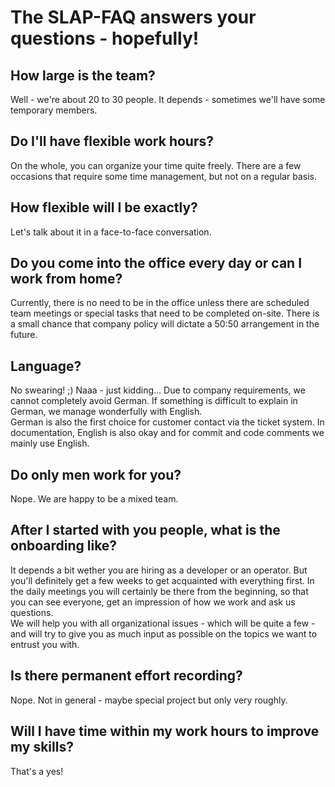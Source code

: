 # The SLAP-FAQ answers your questions - hopefully!

## How large is the team?

Well - we're about 20 to 30 people. It depends - sometimes we'll have some temporary members.  

## Do I'll have flexible work hours?

On the whole, you can organize your time quite freely. There are a few occasions that require some time management, but not on a regular basis.  

## How flexible will I be exactly?

Let's talk about it in a face-to-face conversation.  

## Do you come into the office every day or can I work from home?

Currently, there is no need to be in the office unless there are scheduled team meetings or special tasks that need to be completed on-site. There is a small chance that company policy will dictate a 50:50 arrangement in the future.  

## Language?

No swearing! ;) Naaa - just kidding... Due to company requirements, we cannot completely avoid German. If something is difficult to explain in German, we manage wonderfully with English.  
German is also the first choice for customer contact via the ticket system. In documentation, English is also okay and for commit and code comments we mainly use English.  

## Do only men work for you?

Nope. We are happy to be a mixed team.  

## After I started with you people, what is the onboarding like?

It depends a bit wether you are hiring as a developer or an operator. But you'll definitely get a few weeks to get acquainted with everything first. In the daily meetings you will certainly be there from the beginning, so that you can see everyone, get an impression of how we work and ask us questions.  
We will help you with all organizational issues - which will be quite a few - and will try to give you as much input as possible on the topics we want to entrust you with.  

## Is there permanent effort recording?

Nope. Not in general - maybe special project but only very roughly.  

## Will I have time within my work hours to improve my skills?

That's a yes!  

